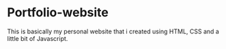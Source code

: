 # Portfolio-website


This is basically my personal website that i created using HTML, CSS and a little bit of Javascript.
